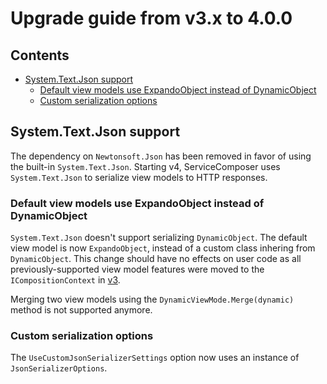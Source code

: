 # Upgrade guide from v3.x to 4.0.0

<!-- toc -->
## Contents

  * [System.Text.Json support](#systemtextjson-support)
    * [Default view models use ExpandoObject instead of DynamicObject](#default-view-models-use-expandoobject-instead-of-dynamicobject)
    * [Custom serialization options](#custom-serialization-options)<!-- endToc -->

## System.Text.Json support

The dependency on `Newtonsoft.Json` has been removed in favor of using the built-in `System.Text.Json`. Starting v4, ServiceComposer uses `System.Text.Json` to serialize view models to HTTP responses.

### Default view models use ExpandoObject instead of DynamicObject

`System.Text.Json` doesn't support serializing `DynamicObject`. The default view model is now `ExpandoObject`, instead of a custom class inhering from `DynamicObject`. This change should have no effects on user code as all previously-supported view model features were moved to the `ICompositionContext` in [v3](2.x.x-3.0.0.md).

Merging two view models using the `DynamicViewMode.Merge(dynamic)` method is not supported anymore.

### Custom serialization options

The `UseCustomJsonSerializerSettings` option now uses an instance of `JsonSerializerOptions`.

